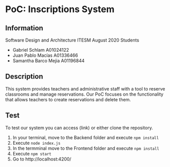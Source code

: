 # PoC: Inscriptions System #

## Information ##
Software Design and Architecture
ITESM August 2020
Students
- Gabriel Schlam A01024122
- Juan Pablo Macías A01336466
- Samantha Barco Mejia A01196844

## Description ##
This system provides teachers and administrative staff with a tool to reserve classrooms and manage reservations.
Our PoC focuses on the functionality that allows teachers to create reservations and delete them. 

## Test ##
To test our system you can access (link) or either clone the repository.

1. In your terminal, move to the Backend folder and execute ```npm install```
2. Execute ```node index.js```
3. In the termminal move to the Frontend folder and execute ```npm install```
4. Execute ```npm start```
5. Go to http://localhost:4200/